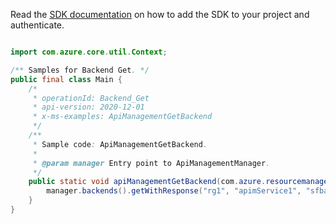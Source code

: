 Read the [SDK documentation](https://github.com/Azure/azure-sdk-for-java/blob/azure-resourcemanager-apimanagement_1.0.0-beta.2/sdk/apimanagement/azure-resourcemanager-apimanagement/README.md) on how to add the SDK to your project and authenticate.

```java

import com.azure.core.util.Context;

/** Samples for Backend Get. */
public final class Main {
    /*
     * operationId: Backend_Get
     * api-version: 2020-12-01
     * x-ms-examples: ApiManagementGetBackend
     */
    /**
     * Sample code: ApiManagementGetBackend.
     *
     * @param manager Entry point to ApiManagementManager.
     */
    public static void apiManagementGetBackend(com.azure.resourcemanager.apimanagement.ApiManagementManager manager) {
        manager.backends().getWithResponse("rg1", "apimService1", "sfbackend", Context.NONE);
    }
}
```
